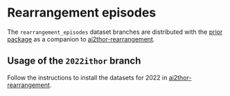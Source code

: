 # Rearrangement episodes

The `rearrangement_episodes` dataset branches are distributed with the [prior package](https://github.com/allenai/prior)
as a companion to [ai2thor-rearrangement](https://github.com/allenai/ai2thor-rearrangement).

## Usage of the `2022ithor` branch
Follow the instructions to install the datasets for 2022 in
[ai2thor-rearrangement](https://github.com/allenai/ai2thor-rearrangement).
